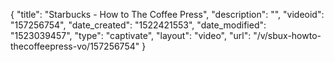 {
    "title": "Starbucks - How to The Coffee Press",
    "description": "",
    "videoid": "157256754",
    "date_created": "1522421553",
    "date_modified": "1523039457",
    "type": "captivate",
    "layout": "video",
    "url": "\/v\/sbux-howto-thecoffeepress-vo\/157256754"
}